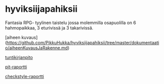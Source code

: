 # hyviksiijapahiksii
Fantasia RPG- tyylinen taistelu jossa molemmilla osapuolilla on 6 hahmopaikkaa, 3 eturivissä ja 3 takarivissä.


[aiheen kuvaus] (https://github.com/PikkuHukka/hyviksiijapahiksii/tree/master/dokumentaatio/aiheenKuvausJaRakenne.md)

[tuntikirjanpito](https://github.com/PikkuHukka/hyviksiijapahiksii/tree/master/dokumentaatio/tuntikirjanpito.md)


[pit-raportti](http://htmlpreview.github.io/?https://github.com/PikkuHukka/hyviksiijapahiksii/tree/master/dokumentaatio/pit-raportti/201702172354/index.html)

[checkstyle-raportti](https://htmlpreview.github.io/?https://github.com/PikkuHukka/hyviksiijapahiksii/blob/master/dokumentaatio/Checkstyle-raportti/checkstyle.html)
